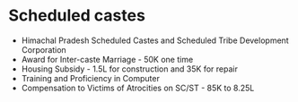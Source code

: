 # Scheduled castes
* Himachal Pradesh Scheduled Castes and Scheduled Tribe Development Corporation
* Award for Inter-caste Marriage - 50K one time
* Housing Subsidy - 1.5L for construction and 35K for repair
* Training and Proficiency in Computer
* Compensation to Victims of Atrocities on SC/ST - 85K to 8.25L